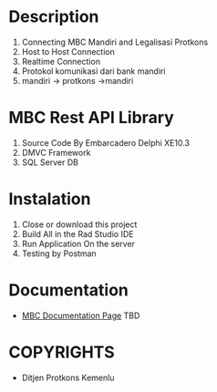 # Description
1. Connecting MBC Mandiri and Legalisasi Protkons
2. Host to Host Connection
3. Realtime Connection
4. Protokol komunikasi dari bank mandiri
5. mandiri -> protkons ->mandiri


# MBC Rest API Library 
1. Source Code By Embarcadero Delphi XE10.3
2. DMVC Framework 
3. SQL Server DB


# Instalation
1. Close or download this project
2. Build All in the Rad Studio IDE
3. Run Application On the server
4. Testing by Postman

# Documentation

* [MBC Documentation Page](./docs/README.md) TBD

# COPYRIGHTS

* Ditjen Protkons Kemenlu